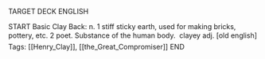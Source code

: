 TARGET DECK
ENGLISH

START
Basic
Clay
Back: n. 1 stiff sticky earth, used for making bricks, pottery, etc. 2 poet. Substance of the human body.  clayey adj. [old english]
Tags: [[Henry_Clay]], [[the_Great_Compromiser]]
END
